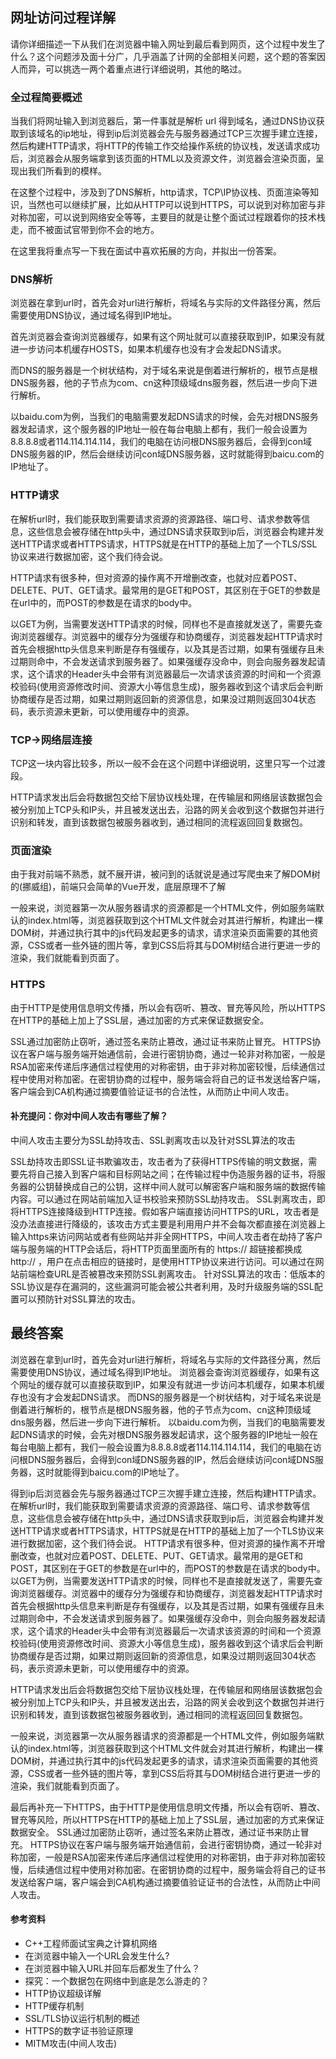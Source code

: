 ## 网址访问过程详解

请你详细描述一下从我们在浏览器中输入网址到最后看到网页，这个过程中发生了什么？这个问题涉及面十分广，几乎涵盖了计网的全部相关问题，这个题的答案因人而异，可以挑选一两个着重点进行详细说明，其他的略过。

### 全过程简要概述

当我们将网址输入到浏览器后，第一件事就是解析 url 得到域名，通过DNS协议获取到该域名的ip地址，得到ip后浏览器会先与服务器通过TCP三次握手建立连接，然后构建HTTP请求，将HTTP的传输工作交给操作系统的协议栈，发送请求成功后，浏览器会从服务端拿到该页面的HTML以及资源文件，浏览器会渲染页面，呈现出我们所看到的模样。

在这整个过程中，涉及到了DNS解析，http请求，TCP\IP协议栈、页面渲染等知识，当然也可以继续扩展，比如从HTTP可以说到HTTPS，可以说到对称加密与非对称加密，可以说到网络安全等等，主要目的就是让整个面试过程跟着你的技术栈走，而不被面试官带到你不会的地方。

在这里我将重点写一下我在面试中喜欢拓展的方向，并拟出一份答案。

### DNS解析

浏览器在拿到url时，首先会对url进行解析，将域名与实际的文件路径分离，然后需要使用DNS协议，通过域名得到IP地址。

首先浏览器会查询浏览器缓存，如果有这个网址就可以直接获取到IP，如果没有就进一步访问本机缓存HOSTS，如果本机缓存也没有才会发起DNS请求。

而DNS的服务器是一个树状结构，对于域名来说是倒着进行解析的，根节点是根DNS服务器，他的子节点为com、cn这种顶级域dns服务器，然后进一步向下进行解析。

以baidu.com为例，当我们的电脑需要发起DNS请求的时候，会先对根DNS服务器发起请求，这个服务器的IP地址一般在每台电脑上都有，我们一般会设置为8.8.8.8或者114.114.114.114，我们的电脑在访问根DNS服务器后，会得到con域DNS服务器的IP，然后会继续访问con域DNS服务器，这时就能得到baicu.com的IP地址了。

### HTTP请求

在解析url时，我们能获取到需要请求资源的资源路径、端口号、请求参数等信息，这些信息会被存储在http头中，通过DNS请求获取到ip后，浏览器会构建并发送HTTP请求或者HTTPS请求，HTTPS就是在HTTP的基础上加了一个TLS/SSL协议来进行数据加密，这个我们待会说。

HTTP请求有很多种，但对资源的操作离不开增删改查，也就对应着POST、DELETE、PUT、GET请求。最常用的是GET和POST，其区别在于GET的参数是在url中的，而POST的参数是在请求的body中。

以GET为例，当需要发送HTTP请求的时候，同样也不是直接就发送了，需要先查询浏览器缓存。浏览器中的缓存分为强缓存和协商缓存，浏览器发起HTTP请求时首先会根据http头信息来判断是存有强缓存，以及其是否过期，如果有强缓存且未过期则命中，不会发送请求到服务器了。如果强缓存没命中，则会向服务器发起请求，这个请求的Header头中会带有浏览器最后一次请求该资源的时间和一个资源校验码(使用资源修改时间、资源大小等信息生成)，服务器收到这个请求后会判断协商缓存是否过期，如果过期则返回新的资源信息，如果没过期则返回304状态码，表示资源未更新，可以使用缓存中的资源。

### TCP->网络层连接

TCP这一块内容比较多，所以一般不会在这个问题中详细说明，这里只写一个过渡段。

HTTP请求发出后会将数据包交给下层协议栈处理，在传输层和网络层该数据包会被分别加上TCP头和IP头，并且被发送出去，沿路的网关会收到这个数据包并进行识别和转发，直到该数据包被服务器收到，通过相同的流程返回回复数据包。

### 页面渲染

由于我对前端不熟悉，就不展开讲，被问到的话就说是通过写爬虫来了解DOM树的(挪威组)，前端只会简单的Vue开发，底层原理不了解

一般来说，浏览器第一次从服务器请求的资源都是一个HTML文件，例如服务端默认的index.html等，浏览器获取到这个HTML文件就会对其进行解析，构建出一棵DOM树，并通过执行其中的js代码发起更多的请求，请求渲染页面需要的其他资源，CSS或者一些外链的图片等，拿到CSS后将其与DOM树结合进行更进一步的渲染，我们就能看到页面了。

### HTTPS

由于HTTP是使用信息明文传播，所以会有窃听、篡改、冒充等风险，所以HTTPS在HTTP的基础上加上了SSL层，通过加密的方式来保证数据安全。

SSL通过加密防止窃听，通过签名来防止篡改，通过证书来防止冒充。
HTTPS协议在客户端与服务端开始通信前，会进行密钥协商，通过一轮非对称加密，一般是RSA加密来传递后序通信过程使用的对称密钥，由于非对称加密较慢，后续通信过程中使用对称加密。在密钥协商的过程中，服务端会将自己的证书发送给客户端，客户端会到CA机构通过摘要值验证证书的合法性，从而防止中间人攻击。

#### 补充提问：你对中间人攻击有哪些了解？

中间人攻击主要分为SSL劫持攻击、SSL剥离攻击以及针对SSL算法的攻击

SSL劫持攻击即SSL证书欺骗攻击，攻击者为了获得HTTPS传输的明文数据，需要先将自己接入到客户端和目标网站之间；在传输过程中伪造服务器的证书，将服务器的公钥替换成自己的公钥，这样中间人就可以解密客户端和服务端的数据传输内容。可以通过在网站前端加入证书校验来预防SSL劫持攻击。
SSL剥离攻击，即将HTTPS连接降级到HTTP连接。假如客户端直接访问HTTPS的URL，攻击者是没办法直接进行降级的，该攻击方式主要是利用用户并不会每次都直接在浏览器上输入https来访问网站或者有些网站并非全网HTTPS，中间人攻击者在劫持了客户端与服务端的HTTP会话后，将HTTP页面里面所有的 https:// 超链接都换成 http:// ，用户在点击相应的链接时，是使用HTTP协议来进行访问。可以通过在网站前端检查URL是否被篡改来预防SSL剥离攻击。
针对SSL算法的攻击：低版本的SSL协议是存在漏洞的，这些漏洞可能会被公共者利用，及时升级服务端的SSL配置可以预防针对SSL算法的攻击。

## 最终答案

浏览器在拿到url时，首先会对url进行解析，将域名与实际的文件路径分离，然后需要使用DNS协议，通过域名得到IP地址。
浏览器会查询浏览器缓存，如果有这个网址的缓存就可以直接获取到IP，如果没有就进一步访问本机缓存，如果本机缓存也没有才会发起DNS请求。
而DNS的服务器是一个树状结构，对于域名来说是倒着进行解析的，根节点是根DNS服务器，他的子节点为com、cn这种顶级域dns服务器，然后进一步向下进行解析。
以baidu.com为例，当我们的电脑需要发起DNS请求的时候，会先对根DNS服务器发起请求，这个服务器的IP地址一般在每台电脑上都有，我们一般会设置为8.8.8.8或者114.114.114.114，我们的电脑在访问根DNS服务器后，会得到con域DNS服务器的IP，然后会继续访问con域DNS服务器，这时就能得到baicu.com的IP地址了。

得到ip后浏览器会先与服务器通过TCP三次握手建立连接，然后构建HTTP请求。
在解析url时，我们能获取到需要请求资源的资源路径、端口号、请求参数等信息，这些信息会被存储在http头中，通过DNS请求获取到ip后，浏览器会构建并发送HTTP请求或者HTTPS请求，HTTPS就是在HTTP的基础上加了一个TLS协议来进行数据加密，这个我们待会说。
HTTP请求有很多种，但对资源的操作离不开增删改查，也就对应着POST、DELETE、PUT、GET请求。最常用的是GET和POST，其区别在于GET的参数是在url中的，而POST的参数是在请求的body中。
以GET为例，当需要发送HTTP请求的时候，同样也不是直接就发送了，需要先查询浏览器缓存。浏览器中的缓存分为强缓存和协商缓存，浏览器发起HTTP请求时首先会根据http头信息来判断是存有强缓存，以及其是否过期，如果有强缓存且未过期则命中，不会发送请求到服务器了。如果强缓存没命中，则会向服务器发起请求，这个请求的Header头中会带有浏览器最后一次请求该资源的时间和一个资源校验码(使用资源修改时间、资源大小等信息生成)，服务器收到这个请求后会判断协商缓存是否过期，如果过期则返回新的资源信息，如果没过期则返回304状态码，表示资源未更新，可以使用缓存中的资源。

HTTP请求发出后会将数据包交给下层协议栈处理，在传输层和网络层该数据包会被分别加上TCP头和IP头，并且被发送出去，沿路的网关会收到这个数据包并进行识别和转发，直到该数据包被服务器收到，通过相同的流程返回回复数据包。

一般来说，浏览器第一次从服务器请求的资源都是一个HTML文件，例如服务端默认的index.html等，浏览器获取到这个HTML文件就会对其进行解析，构建出一棵DOM树，并通过执行其中的js代码发起更多的请求，请求渲染页面需要的其他资源，CSS或者一些外链的图片等，拿到CSS后将其与DOM树结合进行更进一步的渲染，我们就能看到页面了。

最后再补充一下HTTPS，由于HTTP是使用信息明文传播，所以会有窃听、篡改、冒充等风险，所以HTTPS在HTTP的基础上加上了SSL层，通过加密的方式来保证数据安全。
SSL通过加密防止窃听，通过签名来防止篡改，通过证书来防止冒充。
HTTPS协议在客户端与服务端开始通信前，会进行密钥协商，通过一轮非对称加密，一般是RSA加密来传递后序通信过程使用的对称密钥，由于非对称加密较慢，后续通信过程中使用对称加密。在密钥协商的过程中，服务端会将自己的证书发送给客户端，客户端会到CA机构通过摘要值验证证书的合法性，从而防止中间人攻击。

#### 参考资料
- C++工程师面试宝典之计算机网络
- 在浏览器中输入一个URL会发生什么?
- 在浏览器中输入URL并回车后都发生了什么？
- 探究：一个数据包在网络中到底是怎么游走的？
- HTTP协议超级详解
- HTTP缓存机制
- SSL/TLS协议运行机制的概述
- HTTPS的数字证书验证原理
- MITM攻击(中间人攻击)